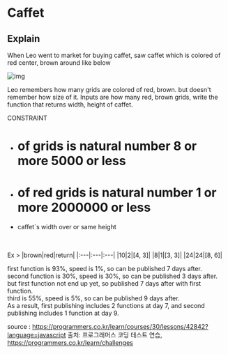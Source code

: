 Caffet
===

## Explain
When Leo went to market for buying caffet, saw caffet which is colored of red center, brown around like below

![img](https://user-images.githubusercontent.com/26323486/77529669-692e0580-6ed3-11ea-8b14-343313cdd984.png)

Leo remembers how many grids are colored of red, brown. but doesn't remember how size of it.
Inputs are how many red, brown grids, write the function that returns width, height of caffet.

CONSTRAINT
 - # of grids is natural number 8 or more 5000 or less
 - # of red grids is natural number 1 or more 2000000 or less
 - caffet`s width over or same height<br><br><br>

Ex >
|brown|red|return|
|:---|:---|:---|
|10|2|[4, 3]|
|8|1|[3, 3]|
|24|24|[8, 6]|

first function is 93%, speed is 1%, so can be published 7 days after.<br>
second function is 30%, speed is 30%, so can be published 3 days after. but first function not end up yet, so published 7 days after with first function.<br>
third is 55%, speed is 5%, so can be published 9 days after.<br>
As a result, first publishing includes 2 functions at day 7, and second publishing includes 1 function at day 9.

source : https://programmers.co.kr/learn/courses/30/lessons/42842?language=javascript
출처: 프로그래머스 코딩 테스트 연습, https://programmers.co.kr/learn/challenges
